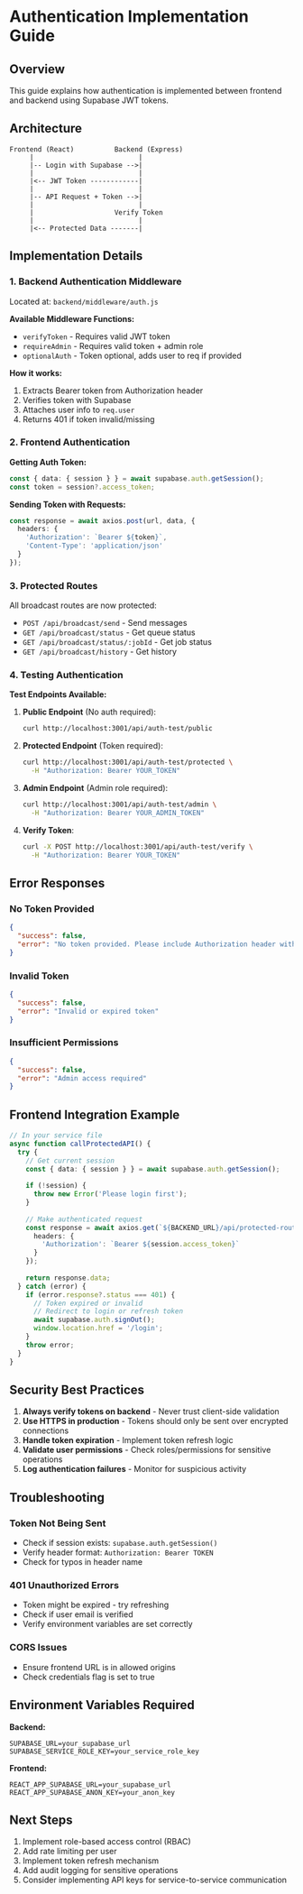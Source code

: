 # Authentication Implementation Guide

## Overview

This guide explains how authentication is implemented between frontend and backend using Supabase JWT tokens.

## Architecture

```
Frontend (React)          Backend (Express)
     |                          |
     |-- Login with Supabase -->|
     |                          |
     |<-- JWT Token ------------|
     |                          |
     |-- API Request + Token -->|
     |                          |
     |                    Verify Token
     |                          |
     |<-- Protected Data -------|
```

## Implementation Details

### 1. Backend Authentication Middleware

Located at: `backend/middleware/auth.js`

**Available Middleware Functions:**

- `verifyToken` - Requires valid JWT token
- `requireAdmin` - Requires valid token + admin role
- `optionalAuth` - Token optional, adds user to req if provided

**How it works:**
1. Extracts Bearer token from Authorization header
2. Verifies token with Supabase
3. Attaches user info to `req.user`
4. Returns 401 if token invalid/missing

### 2. Frontend Authentication

**Getting Auth Token:**
```typescript
const { data: { session } } = await supabase.auth.getSession();
const token = session?.access_token;
```

**Sending Token with Requests:**
```typescript
const response = await axios.post(url, data, {
  headers: {
    'Authorization': `Bearer ${token}`,
    'Content-Type': 'application/json'
  }
});
```

### 3. Protected Routes

All broadcast routes are now protected:
- `POST /api/broadcast/send` - Send messages
- `GET /api/broadcast/status` - Get queue status
- `GET /api/broadcast/status/:jobId` - Get job status
- `GET /api/broadcast/history` - Get history

### 4. Testing Authentication

**Test Endpoints Available:**

1. **Public Endpoint** (No auth required):
   ```bash
   curl http://localhost:3001/api/auth-test/public
   ```

2. **Protected Endpoint** (Token required):
   ```bash
   curl http://localhost:3001/api/auth-test/protected \
     -H "Authorization: Bearer YOUR_TOKEN"
   ```

3. **Admin Endpoint** (Admin role required):
   ```bash
   curl http://localhost:3001/api/auth-test/admin \
     -H "Authorization: Bearer YOUR_ADMIN_TOKEN"
   ```

4. **Verify Token**:
   ```bash
   curl -X POST http://localhost:3001/api/auth-test/verify \
     -H "Authorization: Bearer YOUR_TOKEN"
   ```

## Error Responses

### No Token Provided
```json
{
  "success": false,
  "error": "No token provided. Please include Authorization header with Bearer token."
}
```

### Invalid Token
```json
{
  "success": false,
  "error": "Invalid or expired token"
}
```

### Insufficient Permissions
```json
{
  "success": false,
  "error": "Admin access required"
}
```

## Frontend Integration Example

```typescript
// In your service file
async function callProtectedAPI() {
  try {
    // Get current session
    const { data: { session } } = await supabase.auth.getSession();
    
    if (!session) {
      throw new Error('Please login first');
    }
    
    // Make authenticated request
    const response = await axios.get(`${BACKEND_URL}/api/protected-route`, {
      headers: {
        'Authorization': `Bearer ${session.access_token}`
      }
    });
    
    return response.data;
  } catch (error) {
    if (error.response?.status === 401) {
      // Token expired or invalid
      // Redirect to login or refresh token
      await supabase.auth.signOut();
      window.location.href = '/login';
    }
    throw error;
  }
}
```

## Security Best Practices

1. **Always verify tokens on backend** - Never trust client-side validation
2. **Use HTTPS in production** - Tokens should only be sent over encrypted connections
3. **Handle token expiration** - Implement token refresh logic
4. **Validate user permissions** - Check roles/permissions for sensitive operations
5. **Log authentication failures** - Monitor for suspicious activity

## Troubleshooting

### Token Not Being Sent
- Check if session exists: `supabase.auth.getSession()`
- Verify header format: `Authorization: Bearer TOKEN`
- Check for typos in header name

### 401 Unauthorized Errors
- Token might be expired - try refreshing
- Check if user email is verified
- Verify environment variables are set correctly

### CORS Issues
- Ensure frontend URL is in allowed origins
- Check credentials flag is set to true

## Environment Variables Required

**Backend:**
```env
SUPABASE_URL=your_supabase_url
SUPABASE_SERVICE_ROLE_KEY=your_service_role_key
```

**Frontend:**
```env
REACT_APP_SUPABASE_URL=your_supabase_url
REACT_APP_SUPABASE_ANON_KEY=your_anon_key
```

## Next Steps

1. Implement role-based access control (RBAC)
2. Add rate limiting per user
3. Implement token refresh mechanism
4. Add audit logging for sensitive operations
5. Consider implementing API keys for service-to-service communication